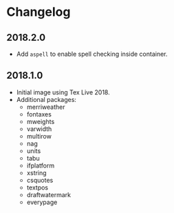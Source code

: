 # Changelog

## 2018.2.0

- Add `aspell` to enable spell checking inside container.

## 2018.1.0

- Initial image using Tex Live 2018.
- Additional packages:
  - merriweather
  - fontaxes
  - mweights
  - varwidth
  - multirow
  - nag
  - units
  - tabu
  - ifplatform
  - xstring
  - csquotes
  - textpos
  - draftwatermark
  - everypage